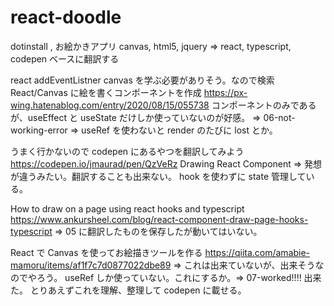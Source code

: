 # react-doodle

dotinstall , お絵かきアプリ canvas, html5, jquery
=> react, typescript, codepen ベースに翻訳する

react addEventListner canvas
を学ぶ必要がありそう。なので検索
React/Canvas に絵を書くコンポーネントを作成
https://px-wing.hatenablog.com/entry/2020/08/15/055738
コンポーネントのみであるが、useEffect と useState だけしか使っていないのが好感。
=> 06-not-working-error => useRef を使わないと render のたびに lost とか。

うまく行かないので codepen にあるやつを翻訳してみよう
https://codepen.io/jmaurad/pen/QzVeRz
Drawing React Component
=> 発想が違うみたい。翻訳することも出来ない。
hook を使わずに state 管理している。

How to draw on a page using react hooks and typescript
https://www.ankursheel.com/blog/react-component-draw-page-hooks-typescript
=> 05 に翻訳したものを保存したが動いてはいない。

React で Canvas を使ってお絵描きツールを作る
https://qiita.com/amabie-mamoru/items/af1f7c7d0877022dbe89
=> これは出来ていないが、出来そうなのでやろう。
useRef しか使っていない。これにするか。=> 07-worked!!!! 出来た。
とりあえずこれを理解、整理して codepen に載せる。
